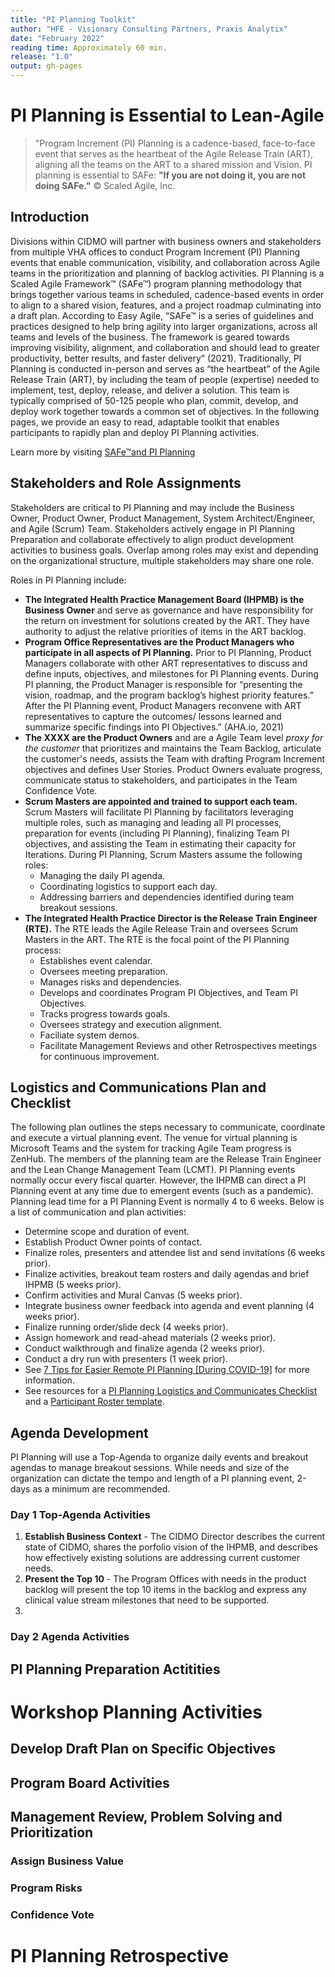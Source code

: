 ```yaml
---
title: "PI Planning Toolkit"
author: "HFE - Visionary Consulting Partners, Praxis Analytix"
date: "February 2022"
reading time: Approximately 60 min.
release: "1.0"
output: gh-pages
---
```


# PI Planning is Essential to Lean-Agile

> "Program Increment (PI) Planning is a cadence-based, face-to-face event that serves as the heartbeat of the Agile Release Train (ART), aligning all the teams on the ART to a shared mission and Vision. PI planning is essential to SAFe: **"If you are not doing it, you are not doing SAFe."** © Scaled Agile, Inc.

## Introduction

Divisions within CIDMO will partner with business owners and stakeholders from multiple VHA offices to conduct Program Increment (PI) Planning events that enable communication, visibility, and collaboration across Agile teams in the prioritization and planning of backlog activities. PI Planning is a Scaled Agile Framework™ (SAFe™) program planning methodology that brings together various teams in scheduled, cadence-based events in order to align to a shared vision, features, and a project roadmap culminating into a draft plan. According to Easy Agile, “SAFe™ is a series of guidelines and practices designed to help bring agility into larger organizations, across all teams and levels of the business. The framework is geared towards improving visibility, alignment, and collaboration and should lead to greater productivity, better results, and faster delivery” (2021). Traditionally, PI Planning  is conducted in-person and serves as “the heartbeat” of the Agile Release Train (ART), by including the team of people (expertise) needed to implement, test, deploy, release, and deliver a solution. This team is typically comprised of 50-125 people who plan, commit, develop, and deploy work together towards a common set of objectives. In the following pages, we provide an easy to read, adaptable toolkit that enables participants to rapidly plan and deploy PI Planning activities. 

Learn more by visiting [SAFe™and PI Planning](https://www.scaledagileframework.com/pi-planning/)

## Stakeholders and Role Assignments

Stakeholders are critical to PI Planning and may include the Business Owner, Product Owner, Product Management,  System Architect/Engineer, and Agile (Scrum) Team.  Stakeholders actively engage in PI Planning Preparation and collaborate effectively to align product development activities to business goals.  Overlap among roles may exist and depending on the organizational structure, multiple stakeholders may share one role.

Roles in PI Planning include:

- **The Integrated Health Practice Management Board (IHPMB) is the Business Owner** and serve as governance and have responsibility for the return on investment for solutions created by the ART. They have authority to adjust the relative priorities of items in the ART backlog.
- **Program Office Representatives are the Product Managers who participate in all aspects of PI Planning.**  Prior to PI Planning, Product Managers collaborate with other ART representatives to discuss and define inputs, objectives, and milestones for PI Planning events.  During PI planning, the Product Manager is responsible for “presenting the vision, roadmap, and the program backlog’s highest priority features.” After the PI Planning event, Product Managers reconvene with ART representatives to capture the outcomes/ lessons learned and summarize specific findings into PI Objectives.” (AHA.io, 2021) 
- **The XXXX are the Product Owners** and are a Agile Team level _proxy for the customer_ that prioritizes and maintains the Team Backlog, articulate the customer's needs, assists the Team with drafting Program Increment objectives and defines User Stories.  Product Owners evaluate progress, communicate status to stakeholders, and participates in the Team Confidence Vote.
- **Scrum Masters are appointed and trained to support each team.** Scrum Masters will facilitate PI Planning by facilitators leveraging multiple roles, such as managing and leading all PI processes, preparation for events (including PI Planning), finalizing Team PI objectives, and assisting the Team in estimating their capacity for Iterations.  During PI Planning, Scrum Masters assume the following roles:
    - Managing the daily PI agenda.
    - Coordinating logistics to support each day.
    - Addressing barriers and dependencies identified during team breakout sessions.
- **The Integrated Health Practice Director is the Release Train Engineer (RTE).** The RTE leads the Agile Release Train and oversees Scrum Masters in the ART. The RTE is the focal point of the PI Planning process:
    - Establishes event calendar.
    - Oversees meeting preparation.
    - Manages risks and dependencies.
    - Develops and coordinates Program PI Objectives, and Team PI Objectives.
    - Tracks progress towards goals.
    - Oversees strategy and execution alignment.
    - Faciliate system demos.
    - Facilitate Management Reviews and other Retrospectives meetings for continuous improvement.

## Logistics and Communications Plan and Checklist

The following plan outlines the steps necessary to communicate, coordinate and execute a virtual planning event. The venue for virtual planning is Microsoft Teams and the system for tracking Agile Team progress is ZenHub. The members of the planning team are the Release Train Engineer and the Lean Change Management Team (LCMT). PI Planning events normally occur every fiscal quarter. However, the IHPMB can direct a PI Planning event at any time due to emergent events (such as a pandemic). Planning lead time for a PI Planning Event is normally 4 to 6 weeks. Below is a list of communication and plan activities:
  - Determine scope and duration of event.
  - Establish Product Owner points of contact.
  - Finalize roles, presenters and attendee list and send invitations (6 weeks prior).
  - Finalize activities, breakout team rosters and daily agendas and brief IHPMB (5 weeks prior).
  - Confirm activities and Mural Canvas (5 weeks prior).
  - Integrate business owner feedback into agenda and event planning (4 weeks prior).
  - Finalize running order/slide deck (4 weeks prior).
  - Assign homework and read-ahead materials (2 weeks prior).
  - Conduct walkthrough and finalize agenda (2 weeks prior).
  - Conduct a dry run with presenters (1 week prior).
  - See [7 Tips for Easier Remote PI Planning \[During COVID-19\]](https://www.easyagile.com/blog/tips-for-remote-pi-planning/) for more information.
  - See resources for a [PI Planning Logistics and Communicates Checklist](https://github.com/jamesmrollins/CIDMO_LCMT/blob/gh-pages/resources/pi_planning_log_comm_checklist.pdf) and a [Participant Roster template](https://github.com/jamesmrollins/CIDMO_LCMT/blob/gh-pages/resources/pi_planning_roster.pdf).

## Agenda Development

PI Planning will use a Top-Agenda to organize daily events and breakout agendas to manage breakout sessions. While needs and size of the organization can dictate the tempo and length of a PI planning event, 2-days as a minimum are recommended. 

### Day 1 Top-Agenda Activities

1. **Establish Business Context** - The CIDMO Director describes the current state of CIDMO, shares the porfolio vision of the IHPMB, and describes how effectively existing solutions are addressing current customer needs.
2. **Present the Top 10** - The Program Offices with needs in the product backlog will present the top 10 items in the backlog and express any clinical value stream milestones that need to be supported.
3. 

### Day 2 Agenda Activities

## PI Planning Preparation Actitities

# Workshop Planning Activities

## Develop Draft Plan on Specific Objectives

## Program Board Activities

## Management Review, Problem Solving and Prioritization

### Assign Business Value

### Program Risks

### Confidence Vote

# PI Planning Retrospective
